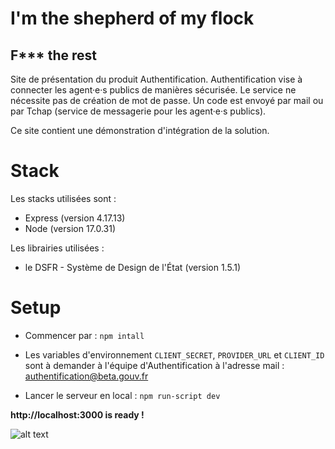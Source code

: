 
# I'm the shepherd of my flock

## F*** the rest


Site de présentation du produit Authentification. Authentification vise à connecter les agent·e·s publics de manières sécurisée. Le service ne nécessite pas de création de mot de passe. Un code est envoyé par mail ou par Tchap (service de messagerie pour les agent·e·s publics).

Ce site contient une démonstration d'intégration de la solution. 

# Stack
Les stacks utilisées sont :
- Express (version 4.17.13)
- Node (version 17.0.31)

Les librairies utilisées :
- le DSFR - Système de Design de l'État (version 1.5.1)

# Setup 
- Commencer par : `npm intall`

- Les variables d'environnement `CLIENT_SECRET`, `PROVIDER_URL` et `CLIENT_ID` sont à demander à l'équipe d'Authentification à l'adresse mail : authentification@beta.gouv.fr

- Lancer le serveur en local : `npm run-script dev`

**http://localhost:3000 is ready !**

![alt text](https://s12.aconvert.com/convert/p3r68-cdx67/awpdv-fhwwz.svg)
